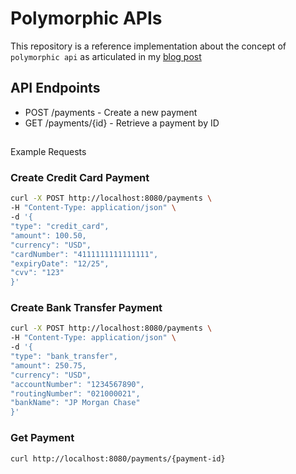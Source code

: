 # Polymorphic APIs

This repository is a reference implementation about the concept of `polymorphic api` as articulated in
my [blog post](https://anantagarwal.me/posts/api/polymorphic-api/)

## API Endpoints

- POST /payments - Create a new payment
- GET /payments/{id} - Retrieve a payment by ID

##

Example Requests

### Create Credit Card Payment

```bash
curl -X POST http://localhost:8080/payments \
-H "Content-Type: application/json" \
-d '{
"type": "credit_card",
"amount": 100.50,
"currency": "USD",
"cardNumber": "4111111111111111",
"expiryDate": "12/25",
"cvv": "123"
}'
```

### Create Bank Transfer Payment
```bash
curl -X POST http://localhost:8080/payments \
-H "Content-Type: application/json" \
-d '{
"type": "bank_transfer",
"amount": 250.75,
"currency": "USD",
"accountNumber": "1234567890",
"routingNumber": "021000021",
"bankName": "JP Morgan Chase"
}'
```

### Get Payment
```bash
curl http://localhost:8080/payments/{payment-id}
```